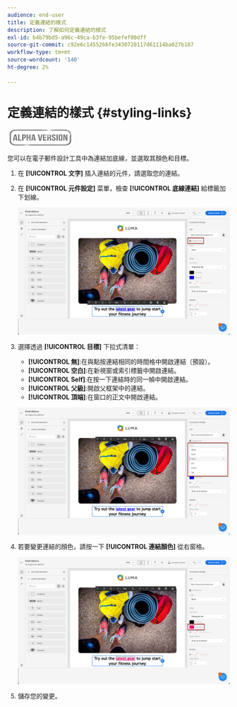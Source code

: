 ```yaml
---
audience: end-user
title: 定義連結的樣式
description: 了解如何定義連結的樣式
exl-id: b4b79bd5-a96c-49ca-b3fe-95befef00dff
source-git-commit: c92e6c1455266fe3430720117d61114ba027b187
workflow-type: tm+mt
source-wordcount: '140'
ht-degree: 2%

---
```


# 定義連結的樣式 {#styling-links}

![](../assets/do-not-localize/badge.png)

您可以在電子郵件設計工具中為連結加底線，並選取其顏色和目標。

1. 在 **[!UICONTROL 文字]** 插入連結的元件，請選取您的連結。

1. 在 **[!UICONTROL 元件設定]** 菜單，檢查 **[!UICONTROL 底線連結]** 給標籤加下划線。

   ![](assets/link_1.png)

1. 選擇透過 **[!UICONTROL 目標]** 下拉式清單：

   * **[!UICONTROL 無]**:在與點按連結相同的時間格中開啟連結（預設）。
   * **[!UICONTROL 空白]**:在新視窗或索引標籤中開啟連結。
   * **[!UICONTROL Self]**:在按一下連結時的同一幀中開啟連結。
   * **[!UICONTROL 父級]**:開啟父框架中的連結。
   * **[!UICONTROL 頂端]**:在窗口的正文中開啟連結。

   ![](assets/link_2.png)

1. 若要變更連結的顏色，請按一下 **[!UICONTROL 連結顏色]** 從右窗格。

   ![](assets/link_3.png)

1. 儲存您的變更。
